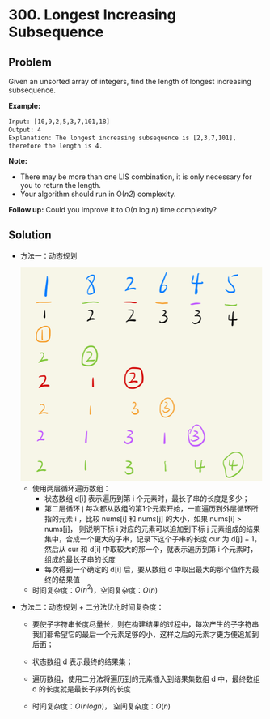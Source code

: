 # 300. Longest Increasing Subsequence

## Problem

Given an unsorted array of integers, find the length of longest increasing subsequence.

**Example:**

```
Input: [10,9,2,5,3,7,101,18]
Output: 4 
Explanation: The longest increasing subsequence is [2,3,7,101], therefore the length is 4. 
```

**Note:**

- There may be more than one LIS combination, it is only necessary for you to return the length.
- Your algorithm should run in O(*n2*) complexity.

**Follow up:** Could you improve it to O(*n* log *n*) time complexity?



## Solution

- 方法一：动态规划

  <img src="..\..\pic\lc300.png" alt="avatar" style="zoom:50%;" />

  - 使用两层循环遍历数组：
    - 状态数组 d[i] 表示遍历到第 i 个元素时，最长子串的长度是多少；
    - 第二层循环 j 每次都从数组的第1个元素开始，一直遍历到外层循环所指的元素 i ，比较 nums[i] 和 nums[j] 的大小，如果 nums[i] > nums[j]， 则说明下标 i 对应的元素可以追加到下标 j 元素组成的结果集中，合成一个更大的子串，记录下这个子串的长度 cur 为 d[j] + 1，然后从 cur 和 d[i] 中取较大的那一个，就表示遍历到第 i 个元素时，组成的最长子串的长度
    - 每次得到一个确定的 d[i] 后，要从数组 d 中取出最大的那个值作为最终的结果值
  - 时间复杂度：$O(n^2)$，空间复杂度：$O(n)$

- 方法二：动态规划 + 二分法优化时间复杂度：

  - 要使子字符串长度尽量长，则在构建结果的过程中，每次产生的子字符串我们都希望它的最后一个元素足够的小，这样之后的元素才更方便追加到后面；

  - 状态数组 d 表示最终的结果集；

  - 遍历数组，使用二分法将遍历到的元素插入到结果集数组 d 中，最终数组 d 的长度就是最长子序列的长度

  - 时间复杂度：$O(nlogn)$， 空间复杂度：$O(n)$

    
